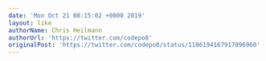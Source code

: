 ```yaml
---
date: 'Mon Oct 21 08:15:02 +0000 2019'
layout: like
authorName: Chris Heilmann
authorUrl: 'https://twitter.com/codepo8'
originalPost: 'https://twitter.com/codepo8/status/1186194167917096960'
---
```

